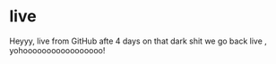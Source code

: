 # live

Heyyy, live from GitHub afte 4 days on that dark shit we go back live , yohooooooooooooooooo!
